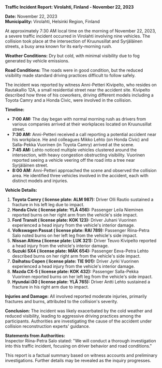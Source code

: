 

**Traffic Incident Report: Virolahti, Finland - November 22, 2023**

**Date:** November 22, 2023  
**Municipality:** Virolahti, Helsinki Region, Finland  

At approximately 7:30 AM local time on the morning of November 22, 2023, a severe traffic incident occurred in Virolahti involving nine vehicles. The collision took place at the intersection of Kruunusillat and Syrjäläinen streets, a busy area known for its early-morning rush.

**Weather Conditions:** Dry but cold, with minimal visibility due to fog generated by vehicle emissions.  

**Road Conditions:** The roads were in good condition, but the reduced visibility made standard driving practices difficult to follow safely.  

The incident was reported by witness Anni-Petteri Kivipelto, who resides on Rautakallio 12A, a small residential street near the accident site. Kivipelto described how three of his coworkers, driving different models including a Toyota Camry and a Honda Civic, were involved in the collision.  

**Timeline:**

- **7:00 AM:** The day began with normal morning rush as drivers from various companies arrived at their workplaces located on Kruunusillat street.
- **7:30 AM:** Anni-Petteri received a call reporting a potential accident near his workplace. He and colleagues Mikko Lehto (on Honda Civic) and Salla-Pekka Vuorinen (in Toyota Camry) arrived at the scene.
- **7:45 AM:** Lehto noticed multiple vehicles clustered around the intersection, with heavy congestion obstructing visibility. Vuorinen reported seeing a vehicle veering off the road into a tree near Syrjäläinen street.
- **8:00 AM:** Anni-Petteri approached the scene and observed the collision area. He identified three vehicles involved in the accident, each with distinct models and injuries.

**Vehicle Details:**

1. **Toyota Camry ( license plate: ALM 987):** Driver Olli Rautio sustained a fracture in his left leg due to impact.
2. **Honda Civic ( license plate: YLÄ 456):** Passenger Leila Nieminen reported burns on her right arm from the vehicle's side impact.
3. **Ford Transit ( license plate: KOK 123):** Driver Juhani Vuorinen experienced a head injury from the vehicle's interior damage.
4. **Volkswagen Passat ( license plate: RAI 789):** Passenger Riina-Petra Salo noted burns on her left leg from the vehicle's side impact.
5. **Nissan Altima ( license plate: LUK 321):** Driver Teuvo Kivipelto reported a head injury from the vehicle's interior damage.
6. **Suzuki SX4 ( license plate: MÄK 654):** Passenger Eeva-Petra Lehto described burns on her right arm from the vehicle's side impact.
7. **Daihatsu Copen ( license plate: TIE 901):** Driver Jyrki Vuorinen experienced a head injury from the vehicle's interior damage.
8. **Mazda CX-5 ( license plate: KOK 432):** Passenger Salla-Pekka Vuorinen reported burns on her left leg from the vehicle's side impact.
9. **Hyundai i30 ( license plate: YLÄ 765):** Driver Antti Lehto sustained a fracture in his right arm due to impact.

**Injuries and Damage:** All involved reported moderate injuries, primarily fractures and burns, attributed to the collision's severity.  

**Conclusion:** The incident was likely exacerbated by the cold weather and reduced visibility, leading to aggressive driving practices among the participants. Authorities are investigating the cause of the accident under collision reconstruction experts' guidance.

**Statements from Authorities:**  
Inspector Riina-Petra Salo stated: "We will conduct a thorough investigation into this traffic incident, focusing on driver behavior and road conditions."  

This report is a factual summary based on witness accounts and preliminary investigations. Further details may be revealed as the inquiry progresses.